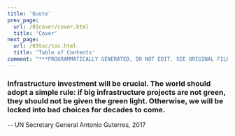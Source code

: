 ```yaml
---
title: 'Quote'
prev_page:
  url: /01cover/cover.html
  title: 'Cover'
next_page:
  url: /03toc/toc.html
  title: 'Table of Contents'
comment: "***PROGRAMMATICALLY GENERATED, DO NOT EDIT. SEE ORIGINAL FILES IN /content***"
---
```

### Infrastructure investment will be crucial. The world should adopt a simple rule: if big infrastructure projects are not green, they should not be given the green light. Otherwise, we will be locked into bad choices for decades to come.
--  UN Secretary General Antonio Guterres, 2017

